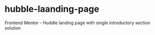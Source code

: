# hubble-laanding-page
Frontend Mentor - Huddle landing page with single introductory section solution
